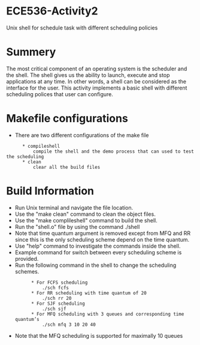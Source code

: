 # ECE536-Activity2
Unix shell for schedule task with different scheduling policies

# Summery


The most critical component of an operating system is the scheduler and the shell. The shell gives us the ability to launch, execute and stop applications at any time. In other words, a shell can be considered as the interface for the user. This activity implements a basic shell with different scheduling polices that user can configure.

# Makefile configurations
 
  * There are two different configurations of the make file 
  ```
        * compileshell
            compile the shell and the demo process that can used to test the scheduling
        * clean
            clear all the build files
  ``` 

# Build Information
* Run Unix terminal and navigate the file location.
* Use the "make clean" command to clean the object files.
* Use the "make complileshell" command to build the shell.
* Run the "shell.o" file by using the command ./shell
* Note that time quantum argument is removed except from MFQ and RR since this is the only scheduling scheme depend on the time quantum.
* Use "help" command to investigate the commands inside the shell.
* Example command for switch between every scheduling scheme is provided.
* Run the following command in the shell to change the scheduling schemes.
  ```
        * For FCFS scheduling
            ./sch fcfs
        * For RR scheduling with time quantum of 20
            ./sch rr 20 
        * For SJF scheduling
            ./sch sjf
        * For MFQ scheduling with 3 queues and corresponding time quantum’s
            ./sch mfq 3 10 20 40
  ``` 
* Note that the MFQ scheduling is supported for maximally 10 queues
